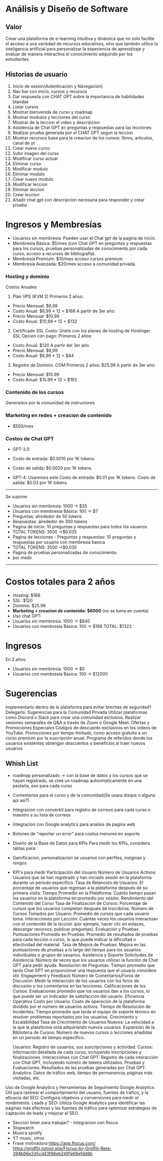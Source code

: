 # Análisis y Diseño de Software

## Valor

Crear una plataforma de e-learning intuitiva y dinámica que no solo facilite el acceso a una variedad de recursos educativos, sino que también utilice la inteligencia artificial para personalizar la experiencia de aprendizaje y evaluar de manera interactiva el conocimiento adquirido por los estudiantes.

## Historias de usuario

1. Inicio de sesion(Autenticación y Navegación)
2. Nav bar con inicio, cursos y recursos
3. Dar respuesta con CHAT GPT sobre la importancia de habilidades blandas
4. Listar cursos
5. Mostrar bienvenida de curso y roadmap
6. Mostrar modulos y lecciones del curso
7. Mostrar de la leccion el video y descripcion
8. Asistencia de Chat GPT en preguntas y respuestas para las lecciones
9. Realizar prueba generada por el CHAT GPT segun la leccion
10. Mostrar recursos base para la creacion de los cursos: libros, articulos, canal de yt
11. Crear nuevo curso
12. Subir imagen del curso
13. Modificar curso actual
14. Eliminar curso
15. Modificar modulo
16. Eliminar modulo
17. Crear nuevo modulo
18. Modificar leccion
19. Eliminar leccion
20. Crear leccion
21. Añadir chat gpt con descripcion necesaria para responder y crear prueba

# Ingresos y Membresías

- Usuarios sin membresia: Pueden usar el Chat gpt de la pagina de inicio.
- Membresía Básica: $5/mes (con Chat GPT en preguntas y respuestas para los cursos, pruebas personalizadas de conocimiento por cada curso, acceso a recursos de bibliografía).
- Membresía Premium: $10/mes acceso cursos premium.
- Membresía Avanzada: $20/mes acceso a comunidad privada.

### Hosting y dominio

Costos Anuales

1. Plan VPS (KVM 2)
   Primeros 2 años:

- Precio Mensual: $6,99
- Costo Anual: $6,99 \* 12 = $168
  A partir de 3er año:
- Precio Mensual: $10,99
- Costo Anual: $10,99 \* 12 = $132

2. Certificado SSL
   Costo: Gratis con los planes de hosting de Hostinger.
   SSL Opcion con pago:
   Primeros 2 años:

- Costo Anual: $120
  A partir del 3er año
- Precio Mensual: $6,99
- Costo Anual: $6,99 \* 12 = $84

3. Registro de Dominio .COM
   Primeros 2 años: $25.98
   A partir de 3er año:

- Precio Mensual: $15.99
- Costo Anual: $15.99 \* 12 = $192

### Contenido de los cursos

Generados por la comunidad de instructores

### Marketing en redes + creacion de contenido

- $500/mes

### Costos de Chat GPT

- GPT-3.5:
- Costo de entrada: $0.0010 por 1K tokens.
- Costo de salida: $0.0020 por 1K tokens.

- GPT-4: Usaremos este
  Costo de entrada: $0.01 por 1K tokens.
  Costo de salida: $0.03 por 1K tokens.

---

Se supone:

- Usuarios sin membresia: 1000 -> $35
- Usuarios con membresia Básica: 100 -> $7
- Preguntas: alrededor de 50 tokens
- Respuestas: alrededor de 300 tokens
- Pagina de inicio: 10 preguntas y respuestas para todos los usuarios
- TOTAL TOKENS: 3500 ->$0.035
- Pagina de lecciones - Preguntas y respuestas: 10 preguntas y respuestas por usuario con membresia basica
- TOTAL TOKENS: 3500 ->$0.035
- Pagina de pruebas personalizadas de conocimiento:
- por medir

---

# Costos totales para 2 años

- Hosting: $168
- SSL: $120
- Dominio: $25.98
- **Marketing + creacion de contenido: $6000** (no se toma en cuenta)
- Uso chat GPT:
- Usuarios sin membresia: 1000 -> $840
- Usuarios con membresia Básica: 100 -> $168
  TOTAL:
  $1322

# Ingresos

En 2 años:

- Usuarios sin membresia: 1000 -> $0
- Usuarios con membresia Básica: 100 -> $12000

# Sugerencias

Implementarlo dentro de la plataforma para evitar brechas de seguridad?
Delegarlo:
Sugerencias para la Comunidad Privada
Utilizar plataformas como Discord o Slack para crear una comunidad exclusiva.
Realizar sesiones semanales de Q&A a través de Zoom o Google Meet.
Ofertas y Promociones Especiales
Códigos de descuento exclusivos en los videos de YouTube.
Promociones por tiempo limitado, como acceso gratuito a un curso premium por la suscripción anual.
Programa de referidos donde los usuarios existentes obtengan descuentos o beneficios al traer nuevos usuarios

## Whish List

- roadmap personalizado -> con la base de datos y los cursos que se hayan registrado, se cree un roadmap autonmaticamente en una pestaña, eso para cada curso
- Comentarios para el curso y de la comunidad(Se usara disqus o alguna api asi?)
- Integracion con converkit para registro de correos para cada curso o maestro a su lista de correos
- Integracion con Google analytics para analisis de pagina web
- Botones de “reportar un error” para costos menores en soporte
- Diseño de la Base de Datos para KPIs
  Para medir los KPIs, considera tablas para:
- Gamificacion, personalizacion se usuarios con perfiles, insignias y rangos
- KPI's para medir
  Participación del Usuario
  Número de Usuarios Activos: Usuarios que se han registrado y han iniciado sesión en la plataforma durante un periodo específico.
  Tasa de Retención de Usuarios: El porcentaje de usuarios que regresan a la plataforma después de su primera visita.
  Tiempo Promedio en la Plataforma: Cuánto tiempo pasan los usuarios en la plataforma en promedio por sesión.
  Rendimiento del Contenido del Curso
  Tasa de Finalización de Cursos: Porcentaje de cursos que los usuarios completan después de inscribirse.
  Número de Cursos Tomados por Usuario: Promedio de cursos que cada usuario toma.
  Interacciones por Lección: Cuántas veces los usuarios interactúan con el contenido de la lección (por ejemplo, hacer clic en enlaces, descargar recursos, publicar preguntas).
  Evaluación y Pruebas
  Puntuaciones Promedio en Pruebas: Promedio de resultados de pruebas para cada lección o curso, lo que puede indicar la dificultad o efectividad del material.
  Tasa de Mejora de Pruebas: Mejora en las puntuaciones de pruebas a lo largo del tiempo para los usuarios individuales o grupos de usuarios.
  Asistencia y Soporte
  Solicitudes de Asistencia: Número de veces que los usuarios utilizan la función de Chat GPT para pedir ayuda.
  Resolución de Preguntas: Tiempo promedio que tarda Chat GPT en proporcionar una respuesta que el usuario considere útil.
  Engagement y Feedback
  Número de Comentarios/Foros de Discusión: Medir la interacción de los usuarios con los foros de discusión o los comentarios en las lecciones.
  Calificaciones de los Cursos: Evaluaciones promedio que los usuarios dan a los cursos, lo que puede ser un indicador de satisfacción del usuario.
  Eficiencia Operativa
  Costo por Usuario: Costo de operación de la plataforma dividido por el número de usuarios activos.
  Tiempo de Resolución de Incidentes: Tiempo promedio que tarda el equipo de soporte técnico en resolver problemas reportados por los usuarios.
  Crecimiento y Escalabilidad
  Tasa de Crecimiento de Usuarios Nuevos: La velocidad a la que la plataforma está adquiriendo nuevos usuarios.
  Expansión de la Biblioteca de Cursos: Número de nuevos cursos o lecciones añadidas en un periodo de tiempo específico.

  Usuarios: Registro de usuarios, sus suscripciones y actividad.
  Cursos: Información detallada de cada curso, incluyendo inscripciones y finalizaciones.
  Interacciones con Chat GPT: Registro de cada interacción con Chat GPT, incluyendo número de tokens utilizados.
  Pruebas y Evaluaciones: Resultados de las pruebas generadas por Chat GPT.
  Analytics: Datos de tráfico web, tiempo de permanencia, páginas más visitadas, etc.

Uso de Google Analytics y Herramientas de Seguimiento
Google Analytics: Útil para rastrear el comportamiento del usuario, fuentes de tráfico, y la eficacia del SEO. Configura objetivos y conversiones para medir el rendimiento.
Leads y SEO: Utiliza Google Analytics para identificar las páginas más efectivas y las fuentes de tráfico para optimizar estrategias de captación de leads y mejorar el SEO.

- Seccion timer para trabajar? - Integracion con flocus
- Stopwatch
- Musica spotify
- YT music, otros
- Frase motivadora
  https://app.flocus.com/
  https://gridfiti.notion.site/Flocus-by-Gridfiti-Beta-394b66e2d5cd43f98eb2491e68efdd8b
